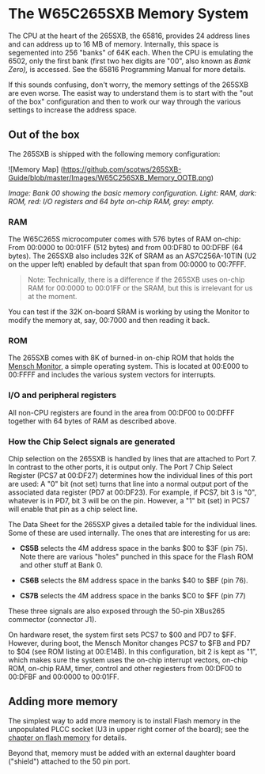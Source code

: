 # The W65C265SXB Memory System

The CPU at the heart of the 265SXB, the 65816, provides 24 address lines and can
address up to 16 MB of memory. Internally, this space is segemented into 256
"banks" of 64K each. When the CPU is emulating the 6502, only the first bank
(first two hex digits are "00", also known as _Bank Zero),_ is accessed. See the
65816 Programming Manual for more details.

If this sounds confusing, don't worry, the memory settings of the 265SXB are
even worse. The easist way to understand them is to start with the "out of the
box" configuration and then to work our way through the various settings to
increase the address space. 

## Out of the box

The 265SXB is shipped with the following memory configuration:

![Memory Map]
(https://github.com/scotws/265SXB-Guide/blob/master/Images/W65C256SXB_Memory_OOTB.png)

_Image: Bank 00 showing the basic memory configuration. Light: RAM,
dark: ROM, red: I/O registers and 64 byte on-chip RAM, grey: empty._


### RAM

The W65C265S microcomputer comes with 576 bytes of RAM on-chip: From 00:0000 to
00:01FF (512 bytes) and from 00:DF80 to 00:DFBF (64 bytes). The 265SXB also
includes 32K of SRAM as an AS7C256A-10TIN (U2 on the upper left) enabled by
default that span from 00:0000 to 00:7FFF.

> Note: Technically, there is a difference if the 265SXB uses on-chip RAM for
> 00:0000 to 00:01FF or the SRAM, but this is irrelevant for us at the moment.

You can test if the 32K on-board SRAM is working by using the Monitor to modify
the memory at, say, 00:7000 and then reading it back. 

### ROM 

The 265SXB comes with 8K of burned-in on-chip ROM that holds the [Mensch
Monitor](https://github.com/scotws/265SXB-Guide/blob/master/monitor.md), a
simple operating system. This is located at 00:E000 to 00:FFFF and includes the
various system vectors for interrupts. 


### I/O and peripheral registers

All non-CPU registers are found in the area from 00:DF00 to 00:DFFF together
with 64 bytes of RAM as described above.


### How the Chip Select signals are generated

Chip selection on the 265SXB is handled by lines that are attached to Port 7. In
contrast to the other ports, it is output only. The Port 7 Chip Select Register
(PCS7 at 00:DF27) determines how the individual lines of this port are used: A
"0" bit (not set) turns that line into a normal output port of the associated
data register (PD7 at 00:DF23). For example, if PCS7, bit 3 is "0", whatever is
in PD7, bit 3 will be on the pin. However, a "1" bit (set) in PCS7 will enable
that pin as a chip select line. 

The Data Sheet for the 265SXP gives a detailed table for the individual lines.
Some of these are used internally. The ones that are interesting for us are:

- **CS5B** selects the 4M address space in the banks $00 to $3F (pin 75). Note there
are various "holes" punched in this space for the Flash ROM and other stuff at
Bank 0. 

- **CS6B** selects the 8M address space in the banks $40 to $BF (pin 76).

- **CS7B** selects the 4M address space in the banks $C0 to $FF (pin 77)

These three signals are also exposed through the 50-pin XBus265 commector
(connector J1). 

On hardware reset, the system first sets PCS7 to $00 and PD7 to $FF. However,
during boot, the Mensch Monitor changes PCS7 to $FB and PD7 to $04 (see ROM
listing at 00:E14B). In this configuration, bit 2 is kept as "1", which makes
sure the system uses the on-chip interrupt vectors, on-chip ROM, on-chip RAM,
timer, control and other regiesters from 00:DF00 to 00:DFBF and 00:0000 to
00:01FF.

## Adding more memory

The simplest way to add more memory is to install Flash memory in the
unpopulated PLCC socket (U3 in upper right corner of the board); see the
[chapter on flash
memory](https://github.com/scotws/265SXB-Guide/blob/master/flash.md) for
details. 

Beyond that, memory must be added with an external daughter board ("shield")
attached to the 50 pin port.
